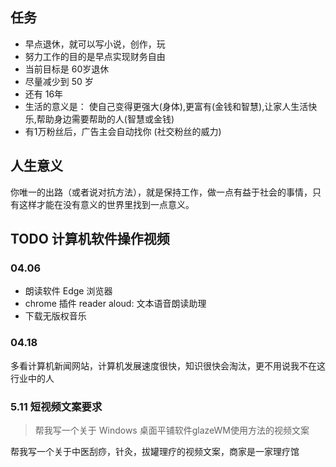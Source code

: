 
## 任务 

- 早点退休，就可以写小说，创作，玩
- 努力工作的目的是早点实现财务自由
- 当前目标是 60岁退休
- 尽量减少到 50 岁
- 还有 16年
- 生活的意义是： 使自己变得更强大(身体),更富有(金钱和智慧),让家人生活快乐,帮助身边需要帮助的人(智慧或金钱) 
- 有1万粉丝后，广告主会自动找你 (社交粉丝的威力)

## 人生意义

你唯一的出路（或者说对抗方法），就是保持工作，做一点有益于社会的事情，只有这样才能在没有意义的世界里找到一点意义。

## TODO 计算机软件操作视频
### 04.06

- 朗读软件  Edge 浏览器 
-  chrome 插件 reader aloud: 文本语音朗读助理
- 下载无版权音乐


### 04.18

多看计算机新闻网站，计算机发展速度很快，知识很快会淘汰，更不用说我不在这行业中的人


### 5.11 短视频文案要求

>帮我写一个关于 Windows 桌面平铺软件glazeWM使用方法的视频文案


帮我写一个关于中医刮痧，针灸，拔罐理疗的视频文案，商家是一家理疗馆
